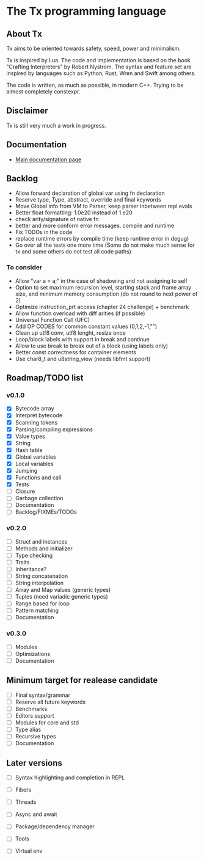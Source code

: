 # The Tx programming language

<!-- [![ci](https://github.com/thmxv/tx-lang/actions/workflows/ci.yml/badge.svg)](https://github.com/thmxv/tx-lang) -->
<!-- [![codecov](https://codecov.io/gh/thmxv/tx-lang/branch/main/graph/badge.svg)](https://codecov.io/gh/thmxv/tx-lang) -->
<!-- [![Language grade: C++](https://img.shields.io/lgtm/grade/cpp/github/thmxv/tx-lang)](https://lgtm.com/projects/g/thmxv/tx-lang/context:cpp) -->
<!-- [![CodeQL](https://github.com/thmxv/tx-lang/actions/workflows/codeql-analysis.yml/badge.svg)](https://github.com/thmxv/tx-lang/actions/workflows/codeql-analysis.yml) -->

## About Tx

Tx aims to be oriented towards safety, speed, power and minimalism.

Tx is inspired by Lua. The code and implementation is based on the 
book "Crafting Interpreters" by Robert Nystrom. The syntax and feature set
are inspired by languages such as Python, Rust, Wren and Swift among others.

The code is written, as much as possible, in modern C++. Trying to be 
almost completely constexpr.

## Disclaimer

Tx is still very much a work in progress.

## Documentation

- [Main documentation page](./doc/index.md)

## Backlog

- Allow forward declaration of global var using fn declaration
- Reserve type, Type, abstract, override and final keywords
- Move Global info from VM to Parser, keep parser inbetween repl evals
- Better float formatting: 1.0e20 instead of 1.e20
- check arity/signature of native fn
- better and more conform error messages. compile and runtime
- Fix TODOs in the code
- replace runtime errors by compile time (keep runtime error in degug)
- Go over all the tests one more time (Some do not make much sense for tx
  and some others do not test all code paths)

### To consider

- Allow "var a = a;" in the case of shadowing and not assigning to self
- Option to set maximum recursion level, starting stack and frame array size, 
  and minimum memory consumption (do not round to next power of 2)
- Optimize instruction_prt access (chapter 24 challenge) + benchmark
- Allow function overload with diff arities (if possible)
- Universal Function Call (UFC)
- Add OP CODES for common constant values (0,1,2,-1,"")
- Clean up utf8 conv, utf8 lenght, resize once
- Loop/block labels with support in break and continue
- Allow to use break to break out of a block (using labels only)
- Better const correctness for container elements
- Use char8_t and u8string_view (needs libfmt support)

## Roadmap/TODO list

### v0.1.0

- [X] Bytecode array
- [X] Interpret bytecode
- [X] Scanning tokens
- [X] Parsing/compiling expressions
- [X] Value types
- [X] String
- [X] Hash table
- [X] Global variables
- [X] Local variables
- [X] Jumping
- [X] Functions and call
- [X] Tests
- [ ] Closure
- [ ] Garbage collection
- [ ] Documentation
- [ ] Backlog/FIXMEs/TODOs

### v0.2.0

- [ ] Struct and instances
- [ ] Methods and initializer
- [ ] Type checking
- [ ] Traits
- [ ] Inheritance?
- [ ] String concatenation
- [ ] String interpolation
- [ ] Array and Map values (generic types)
- [ ] Tuples (need variadic generic types)
- [ ] Range based for loop
- [ ] Pattern matching
- [ ] Documentation

### v0.3.0

- [ ] Modules
- [ ] Optimizations
- [ ] Documentation

## Minimum target for realease candidate

- [ ] Final syntax/grammar
- [ ] Reserve all future keywords
- [ ] Benchmarks
- [ ] Editors support
- [ ] Modules for core and std
- [ ] Type alias
- [ ] Recursive types
- [ ] Documentation

## Later versions

- [ ] Syntax highlighting and completion in REPL
- [ ] Fibers
- [ ] Threads
- [ ] Async and await
- [ ] Package/dependency manager
- [ ] Tools
- [ ] Virtual env

